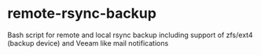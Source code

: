 # remote-rsync-backup
Bash script for remote and local rsync backup including support of zfs/ext4 (backup device) and Veeam like mail notifications
